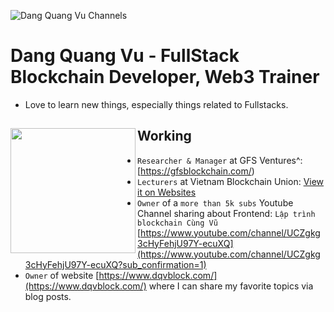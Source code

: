 ![Dang Quang Vu Channels](https://i.ibb.co/Yy8MD1H/Logo-copy.jpg)

# Dang Quang Vu - FullStack Blockchain Developer, Web3 Trainer

- Love to learn new things, especially things related to Fullstacks.

## Working <a href="https://github.com/paulnguyen-mn"><img align="left" width="auto" height="200" src="https://res.cloudinary.com/kimwy/image/upload/v1598840300/easyfrontend/programming_hgngx9.png"></a>

- `Researcher & Manager` at GFS Ventures^: [https://gfsblockchain.com/)
- `Lecturers` at Vietnam Blockchain Union: [View it on Websites](https://blockchainunion.vn/)
- `Owner` of a `more than 5k subs` Youtube Channel sharing about Frontend: `Lập trình blockchain Cùng Vũ` [https://www.youtube.com/channel/UCZgkg3cHyFehjU97Y-ecuXQ](https://www.youtube.com/channel/UCZgkg3cHyFehjU97Y-ecuXQ?sub_confirmation=1)
- `Owner` of website [https://www.dqvblock.com/](https://www.dqvblock.com/) where I can share my favorite topics via blog posts.


<!--
**vugomars/vugomars** is a ✨ _special_ ✨ repository because its `README.md` (this file) appears on your GitHub profile.

Here are some ideas to get you started:

- 🔭 I’m currently working on ...
- 🌱 I’m currently learning ...
- 👯 I’m looking to collaborate on ...
- 🤔 I’m looking for help with ...
- 💬 Ask me about ...
- 📫 How to reach me: ...
- 😄 Pronouns: ...
- ⚡ Fun fact: ...
-->
